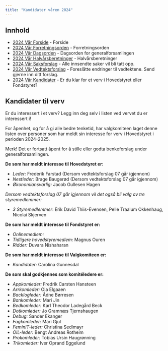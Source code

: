 ```yaml
---
title: "Kandidater våren 2024"
---
```


## Innhold
* [2024 Vår Forside](/generalforsamlingen/genfors2024v)   - Forside
* [2024 Vår Forretningsorden](/generalforsamlingen/genfors2024v/forretningsorden) - Forretningsorden
* [2024 Vår Dagsorden](/generalforsamlingen/genfors2024v/dagsorden) - Dagsorden for generalforsamlingen
* [2024 Vår Halvårsberetninger](/generalforsamlingen/genfors2024V/aarsberetninger) - Halvårsberetninger
* [2024 Vår Saksforslag](/generalforsamlingen/genfors2024v/saksforslag) - Alle innsendte saker vil bli tatt opp.
* [2024 Vår Vedtektsforslag](/generalforsamlingen/genfors2024v/vedtekstforslag) - Foreslåtte endringer til vedtektene. Send gjerne inn ditt forslag.
* [2024 Vår Kandidater](/generalforsamlingen/genfors2024v/valg) - Er du klar for et verv i Hovedstyret eller Fondstyret?

## Kandidater til verv  
Er du interessert i et verv? Legg inn deg selv i listen ved vervet du er interessert i!

For åpenhet, og for å gi alle bedre tenketid, har valgkomiteen laget denne listen over personer som har meldt sin interesse for verv i Hovedstyret i perioden 2024-2025.

Merk! Det er fortsatt åpent for å stille eller godta benkeforslag under generalforsamlingen.  

**De som har meldt interesse til Hovedstyret er:**

* *Leder:* Frederik Farstad (Dersom vedtektsforslag 07 går igjennom)
* *Nestleder:* Brage Baugerød (Dersom vedtektsforslag 07 går igjennom)  
* *Økonomiansvarlig:* Jacob Gullesen Hagen

_Dersom vedtektsforslag 07 går igjennom vil det også bli valg av tre styremedlemmer:_

* *3 Styremedlemmer*: Erik David Thiis-Evensen, Pelle Traalum Okkenhaug, Nicolai Skjerven

**De som har meldt interesse til Fondstyret er:**

* *Onlinemedlem:* 
* *Tidligere hovedstyremedlem:* Magnus Ouren
* *Ridder:* Duvara Nishaharan

**De som har meldt interesse til Valgkomiteen er:**

* *Kandidater:* Carolina Gunnesdal

**De som skal godkjennes som komitéledere er:**

* *Appkomleder:* Fredrik Carsten Hansteen
* *Arrkomleder:* Ola Elgaaen
* *Backlogleder:* Ådne Børresen
* *Bankomleder:*  Mari Jin
* *Bedkomleder:* Karl Theodor Ladegård Beck
* *Dotkomleder:* Jo Gramnæs Tjernshaugen
* *Debug:* Sander Ekanger 
* *Fagkomleder:* Mari Gjul
* *FeminIT-leder:* Christina Sedlmayr
* *OIL-leder:* Bengt Andreas Rotheim
* *Prokomleder:* Tobias Ursin Haugrønning
* *Trikomleder:* Iver Oprand Eggelund